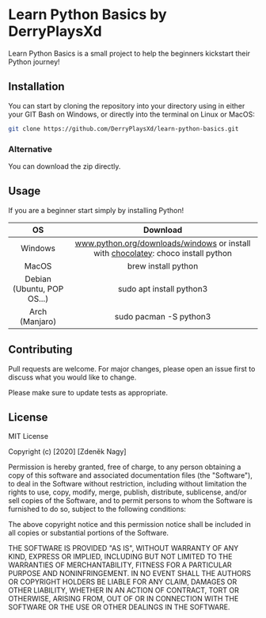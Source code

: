 # Learn Python Basics by DerryPlaysXd

Learn Python Basics is a small project to help the beginners kickstart their Python journey!

## Installation

You can start by cloning the repository into your directory using in either your GIT Bash on Windows, or directly into the terminal on Linux or MacOS:

```bash
git clone https://github.com/DerryPlaysXd/learn-python-basics.git
```
### Alternative
You can download the zip directly.

## Usage

If you are a beginner start simply by installing Python!

|             OS             |                                               Download                                              |
|:--------------------------:|:---------------------------------------------------------------------------------------------------:|
|           Windows          | www.python.org/downloads/windows or install with [chocolatey](chocolatey.org): choco install python |
|            MacOS           |                                         brew install python                                         |
| Debian (Ubuntu, POP OS...) |                                       sudo apt install python3                                      |
|       Arch (Manjaro)       |                                        sudo pacman -S python3                                       |

## Contributing
Pull requests are welcome. For major changes, please open an issue first to discuss what you would like to change.

Please make sure to update tests as appropriate.

## License
MIT License

Copyright (c) [2020] [Zdeněk Nagy]

Permission is hereby granted, free of charge, to any person obtaining a copy
of this software and associated documentation files (the "Software"), to deal
in the Software without restriction, including without limitation the rights
to use, copy, modify, merge, publish, distribute, sublicense, and/or sell
copies of the Software, and to permit persons to whom the Software is
furnished to do so, subject to the following conditions:

The above copyright notice and this permission notice shall be included in all
copies or substantial portions of the Software.

THE SOFTWARE IS PROVIDED "AS IS", WITHOUT WARRANTY OF ANY KIND, EXPRESS OR
IMPLIED, INCLUDING BUT NOT LIMITED TO THE WARRANTIES OF MERCHANTABILITY,
FITNESS FOR A PARTICULAR PURPOSE AND NONINFRINGEMENT. IN NO EVENT SHALL THE
AUTHORS OR COPYRIGHT HOLDERS BE LIABLE FOR ANY CLAIM, DAMAGES OR OTHER
LIABILITY, WHETHER IN AN ACTION OF CONTRACT, TORT OR OTHERWISE, ARISING FROM,
OUT OF OR IN CONNECTION WITH THE SOFTWARE OR THE USE OR OTHER DEALINGS IN THE
SOFTWARE.
